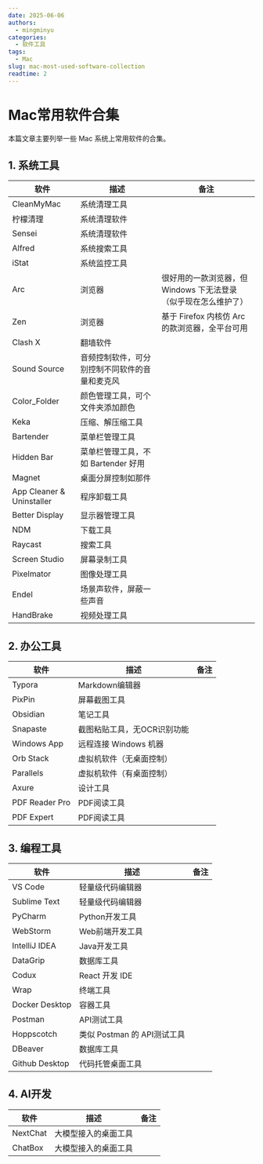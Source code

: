 ```yaml
---
date: 2025-06-06
authors:
  - mingminyu
categories:
  - 软件工具
tags:
  - Mac
slug: mac-most-used-software-collection
readtime: 2
---
```


# Mac常用软件合集

本篇文章主要列举一些 Mac 系统上常用软件的合集。

<!-- more -->

## 1. 系统工具

| 软件 | 描述 | 备注 |
| --- | --- | --- |
| CleanMyMac | 系统清理工具 | |
| 柠檬清理 | 系统清理软件 | |
| Sensei | 系统清理软件 | |
| Alfred | 系统搜索工具 | |
| iStat | 系统监控工具 | |
| Arc | 浏览器 | 很好用的一款浏览器，但 Windows 下无法登录（似乎现在怎么维护了） |
| Zen | 浏览器 | 基于 Firefox 内核仿 Arc 的款浏览器，全平台可用 |
| Clash X | 翻墙软件 | |
| Sound Source | 音频控制软件，可分别控制不同软件的音量和麦克风 | |
| Color_Folder | 颜色管理工具，可个文件夹添加颜色 | |
| Keka | 压缩、解压缩工具 | |
| Bartender | 菜单栏管理工具 | |
| Hidden Bar | 菜单栏管理工具，不如 Bartender 好用 | |
| Magnet | 桌面分屏控制如那件 | |
| App Cleaner & Uninstaller | 程序卸载工具 | |
| Better Display | 显示器管理工具 | |
| NDM | 下载工具 | |
| Raycast | 搜索工具 | |
| Screen Studio | 屏幕录制工具 | |
| Pixelmator | 图像处理工具 | |
| Endel | 场景声软件，屏蔽一些声音 | |
| HandBrake | 视频处理工具 | |

## 2. 办公工具

| 软件 | 描述 | 备注 |
| --- | --- | --- |
| Typora | Markdown编辑器 |
| PixPin | 屏幕截图工具 | |
| Obsidian | 笔记工具 | |
| Snapaste | 截图粘贴工具，无OCR识别功能 | |
| Windows App | 远程连接 Windows 机器 | | 
| Orb Stack | 虚拟机软件（无桌面控制） | |
| Parallels | 虚拟机软件（有桌面控制） | |
| Axure | 设计工具 | |
| PDF Reader Pro | PDF阅读工具 | |
| PDF Expert | PDF阅读工具 | |

## 3. 编程工具

| 软件 | 描述 | 备注 |
| --- | --- | --- |
| VS Code | 轻量级代码编辑器 | |
| Sublime Text | 轻量级代码编辑器 | |
| PyCharm | Python开发工具 | |
| WebStorm | Web前端开发工具 | |
| IntelliJ IDEA | Java开发工具 | |
| DataGrip | 数据库工具 | |
| Codux | React 开发 IDE | |
| Wrap | 终端工具 |  |
| Docker Desktop | 容器工具 | |
| Postman | API测试工具 | |
| Hoppscotch | 类似 Postman 的 API测试工具 | |
| DBeaver | 数据库工具 | |
| Github Desktop | 代码托管桌面工具 | |

## 4. AI开发

| 软件 | 描述 | 备注 |
| --- | --- | --- |
| NextChat | 大模型接入的桌面工具 | |
| ChatBox | 大模型接入的桌面工具 | |
